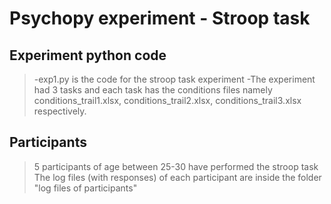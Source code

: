 # Psychopy experiment - Stroop task

## Experiment python code

> -exp1.py is the code for the stroop task experiment
> -The experiment had 3 tasks and each task has the conditions files namely conditions_trail1.xlsx, conditions_trail2.xlsx, conditions_trail3.xlsx respectively.

## Participants

> 5 participants of age between 25-30 have performed the stroop task
> The log files (with responses) of each participant are inside the folder "log files of participants"
